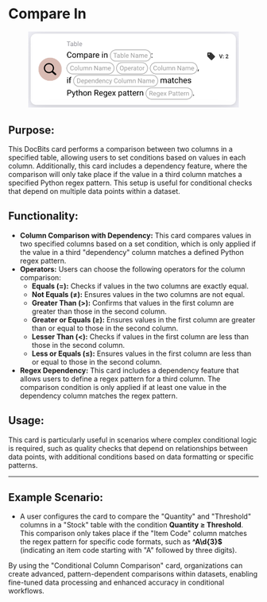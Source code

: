 # Compare In

<figure><img src="../../../../.gitbook/assets/image (43).png" alt=""><figcaption></figcaption></figure>

## **Purpose:**

This DocBits card performs a comparison between two columns in a specified table, allowing users to set conditions based on values in each column. Additionally, this card includes a dependency feature, where the comparison will only take place if the value in a third column matches a specified Python regex pattern. This setup is useful for conditional checks that depend on multiple data points within a dataset.

## **Functionality:**

* **Column Comparison with Dependency:** This card compares values in two specified columns based on a set condition, which is only applied if the value in a third "dependency" column matches a defined Python regex pattern.
* **Operators:** Users can choose the following operators for the column comparison:
  * **Equals (=):** Checks if values in the two columns are exactly equal.
  * **Not Equals (≠):** Ensures values in the two columns are not equal.
  * **Greater Than (>):** Confirms that values in the first column are greater than those in the second column.
  * **Greater or Equals (≥):** Ensures values in the first column are greater than or equal to those in the second column.
  * **Lesser Than (<):** Checks if values in the first column are less than those in the second column.
  * **Less or Equals (≤):** Ensures values in the first column are less than or equal to those in the second column.
* **Regex Dependency:** This card includes a dependency feature that allows users to define a regex pattern for a third column. The comparison condition is only applied if at least one value in the dependency column matches the regex pattern.

## **Usage:**

This card is particularly useful in scenarios where complex conditional logic is required, such as quality checks that depend on relationships between data points, with additional conditions based on data formatting or specific patterns.

***

## **Example Scenario:**

* A user configures the card to compare the "Quantity" and "Threshold" columns in a "Stock" table with the condition **Quantity ≥ Threshold**. This comparison only takes place if the "Item Code" column matches the regex pattern for specific code formats, such as **^A\d{3}$** (indicating an item code starting with "A" followed by three digits).

By using the "Conditional Column Comparison" card, organizations can create advanced, pattern-dependent comparisons within datasets, enabling fine-tuned data processing and enhanced accuracy in conditional workflows.
